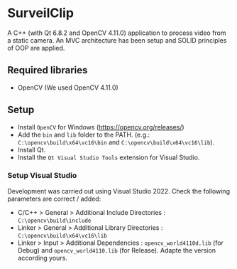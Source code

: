 # SurveilClip
A C++ (with Qt 6.8.2 and OpenCV 4.11.0) application to process video from a static camera. An MVC architecture has been setup and SOLID principles of OOP are applied.

## Required libraries
- OpenCV (We used OpenCV 4.11.0)

## Setup
- Install `OpenCV` for Windows (https://opencv.org/releases/)
- Add the `bin` and `lib` folder to the PATH. (e.g.: `C:\opencv\build\x64\vc16\bin` and `C:\opencv\build\x64\vc16\lib`).
- Install Qt.
- Install the `Qt Visual Studio Tools` extension for Visual Studio.

### Setup Visual Studio
Development was carried out using Visual Studio 2022.
Check the following parameters are correct / added:
- C/C++ > General > Additional Include Directories : `C:\opencv\build\include`
- Linker > General > Additional Library Directories : `C:\opencv\build\x64\vc16\lib`
- Linker > Input > Additional Dependencies : `opencv_world4110d.lib` (for Debug) and `opencv_world4110.lib` (for Release). Adapte the version according yours.
